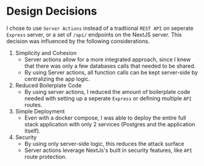 # Design Decisions

I chose to use `Server Actions` instead of a tradtional `REST API` on seperate `Express` server, or a set of `/api/` endpoints on the NextJS server. This decision was influenced by the following considerations.

1. Simplicity and Cohesion
    - Server actions allow for a more integrated approach, since I knew that there was only a few databases calls that needed to be shared.
    - By using Server actions, all function calls can be kept server-side by centralizing the app logic.
2. Reduced Boilerplate Code
    - By using server actions, I reduced the amount of boilerplate code needed with setting up a seperate `Express` or defining multiple `API` routes.
3. Simple Deployment
    - Even with a docker compose, I was able to deploy the entire full stack application with only 2 services (Postgres and the application itself).
4. Security
    - By using only server-side logic, this reduces the attack surface
    - Server actions leverage NextJs's built in security features, like `API` route protection.
